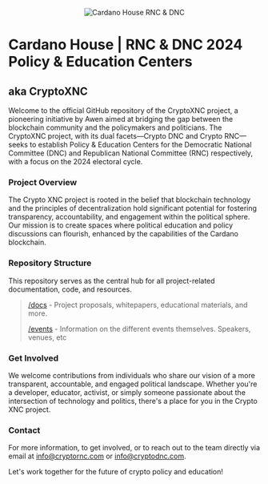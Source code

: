 <p align="center">
  <img src="https://objects-us-east-1.dream.io/website-backup-wsc/Assets/github/Picture2.png" alt="Cardano House RNC & DNC">
</p>

# Cardano House | RNC & DNC 2024 Policy & Education Centers
## aka CryptoXNC


Welcome to the official GitHub repository of the CryptoXNC project, a pioneering initiative by Awen aimed at bridging the gap between the blockchain community and the policymakers and politicians. The CryptoXNC project, with its dual facets—Crypto DNC and Crypto RNC—seeks to establish Policy & Education Centers for the Democratic National Committee (DNC) and Republican National Committee (RNC) respectively, with a focus on the 2024 electoral cycle.

### Project Overview
The Crypto XNC project is rooted in the belief that blockchain technology and the principles of decentralization hold significant potential for fostering transparency, accountability, and engagement within the political sphere. Our mission is to create spaces where political education and policy discussions can flourish, enhanced by the capabilities of the Cardano blockchain.

### Repository Structure
This repository serves as the central hub for all project-related documentation, code, and resources. 
>[/docs](docs/) - Project proposals, whitepapers, educational materials, and more.
>
>[/events](docs/) - Information on the different events themselves. Speakers, venues, etc

### Get Involved
We welcome contributions from individuals who share our vision of a more transparent, accountable, and engaged political landscape. Whether you're a developer, educator, activist, or simply someone passionate about the intersection of technology and politics, there's a place for you in the Crypto XNC project.

### Contact
For more information, to get involved, or to reach out to the team directly via email at info@cryptornc.com or info@cryptodnc.com.

Let's work together for the future of crypto policy and education!

